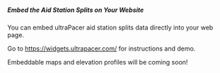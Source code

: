 ##### Embed the Aid Station Splits on Your Website

You can embed ultraPacer aid station splits data directly into your web page.

Go to <a href="https://widgets.ultrapacer.com/" target="_blank">https://widgets.ultrapacer.com/</a> for instructions and demo.

Embeddable maps and elevation profiles will be coming soon!
